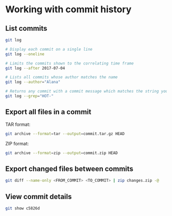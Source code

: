 # Working with commit history

## List commits

```sh
git log

# Display each commit on a single line
git log --oneline

# Limits the commits shown to the correlating time frame
git log --after 2017-07-04

# Lists all commits whose author matches the name
git log --author="Alana"

# Returns any commit with a commit message which matches the string you entered
git log --grep="HOT-"
```


## Export all files in a commit

TAR format:
```sh
git archive --format=tar --output=commit.tar.gz HEAD
```

ZIP format:
```sh
git archive --format=zip --output=commit.zip HEAD
```


## Export changed files between commits

```sh
git diff --name-only <FROM_COMMIT> <TO_COMMIT> | zip changes.zip -@
```


## View commit details

```sh
git show c5826d
```
